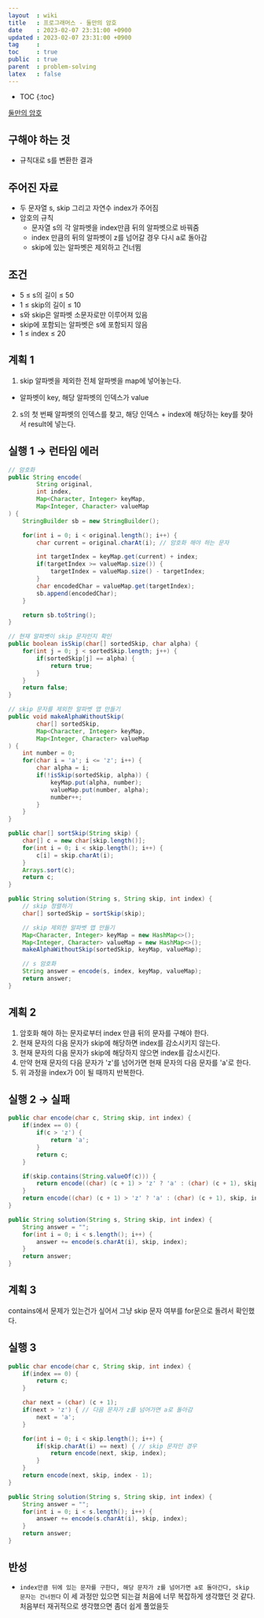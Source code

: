 ```yaml
---
layout  : wiki
title   : 프로그래머스 - 둘만의 암호
date    : 2023-02-07 23:31:00 +0900
updated : 2023-02-07 23:31:00 +0900
tag     : 
toc     : true
public  : true
parent  : problem-solving
latex   : false
---
```


* TOC
{:toc}

[둘만의 암호](https://school.programmers.co.kr/learn/courses/30/lessons/155652)

## 구해야 하는 것
- 규칙대로 s를 변환한 결과

## 주어진 자료
- 두 문자열 s, skip 그리고 자연수 index가 주어짐
- 암호의 규칙
  - 문자열 s의 각 알파벳을 index만큼 뒤의 알파벳으로 바꿔줌
  - index 만큼의 뒤의 알파벳이 z를 넘어갈 경우 다시 a로 돌아감
  - skip에 있는 알파벳은 제외하고 건너뜀

## 조건
- 5 ≤ s의 길이 ≤ 50
- 1 ≤ skip의 길이 ≤ 10
- s와 skip은 알파벳 소문자로만 이루어져 있음
- skip에 포함되는 알파벳은 s에 포함되지 않음
- 1 ≤ index ≤ 20

## 계획 1
1. skip 알파벳을 제외한 전체 알파벳을 map에 넣어놓는다.
  - 알파벳이 key, 해당 알파벳의 인덱스가 value
2. s의 첫 번째 알파벳의 인덱스를 찾고, 해당 인덱스 + index에 해당하는 key를 찾아서 result에 넣는다.

## 실행 1 → 런타임 에러
```java
// 암호화
public String encode(
        String original,
        int index,
        Map<Character, Integer> keyMap,
        Map<Integer, Character> valueMap
) {
    StringBuilder sb = new StringBuilder();

    for(int i = 0; i < original.length(); i++) {
        char current = original.charAt(i); // 암호화 해야 하는 문자

        int targetIndex = keyMap.get(current) + index;
        if(targetIndex >= valueMap.size()) {
            targetIndex = valueMap.size() - targetIndex;
        }
        char encodedChar = valueMap.get(targetIndex);
        sb.append(encodedChar);
    }

    return sb.toString();
}

// 현재 알파벳이 skip 문자인지 확인
public boolean isSkip(char[] sortedSkip, char alpha) {
    for(int j = 0; j < sortedSkip.length; j++) {
        if(sortedSkip[j] == alpha) {
            return true;
        }
    }
    return false;
}

// skip 문자를 제외한 알파벳 맵 만들기
public void makeAlphaWithoutSkip(
        char[] sortedSkip,
        Map<Character, Integer> keyMap,
        Map<Integer, Character> valueMap
) {
    int number = 0;
    for(char i = 'a'; i <= 'z'; i++) {
        char alpha = i;
        if(!isSkip(sortedSkip, alpha)) {
            keyMap.put(alpha, number);
            valueMap.put(number, alpha);
            number++;
        }
    }
}

public char[] sortSkip(String skip) {
    char[] c = new char[skip.length()];
    for(int i = 0; i < skip.length(); i++) {
        c[i] = skip.charAt(i);
    }
    Arrays.sort(c);
    return c;
}

public String solution(String s, String skip, int index) {
    // skip 정렬하기
    char[] sortedSkip = sortSkip(skip);

    // skip 제외한 알파벳 맵 만들기
    Map<Character, Integer> keyMap = new HashMap<>();
    Map<Integer, Character> valueMap = new HashMap<>();
    makeAlphaWithoutSkip(sortedSkip, keyMap, valueMap);

    // s 암호화
    String answer = encode(s, index, keyMap, valueMap);
    return answer;
}
```

## 계획 2
1. 암호화 해야 하는 문자로부터 index 만큼 뒤의 문자를 구해야 한다.
2. 현재 문자의 다음 문자가 skip에 해당하면 index를 감소시키지 않는다.
3. 현재 문자의 다음 문자가 skip에 해당하지 않으면 index를 감소시킨다.
4. 만약 현재 문자의 다음 문자가 'z'를 넘어가면 현재 문자의 다음 문자를 'a'로 한다.
5. 위 과정을 index가 0이 될 때까지 반복한다.

## 실행 2 → 실패
```java
public char encode(char c, String skip, int index) {
    if(index == 0) {
        if(c > 'z') {
            return 'a';
        }
        return c;
    }

    if(skip.contains(String.valueOf(c))) {
        return encode((char) (c + 1) > 'z' ? 'a' : (char) (c + 1), skip, index);
    }
    return encode((char) (c + 1) > 'z' ? 'a' : (char) (c + 1), skip, index - 1);
}

public String solution(String s, String skip, int index) {
    String answer = "";
    for(int i = 0; i < s.length(); i++) {
        answer += encode(s.charAt(i), skip, index);
    }
    return answer;
}
```

## 계획 3
contains에서 문제가 있는건가 싶어서 그냥 skip 문자 여부를 for문으로 돌려서 확인했다.

## 실행 3
```java
public char encode(char c, String skip, int index) {
    if(index == 0) {
        return c;
    }

    char next = (char) (c + 1);
    if(next > 'z') { // 다음 문자가 z를 넘어가면 a로 돌아감
        next = 'a';
    }

    for(int i = 0; i < skip.length(); i++) {
        if(skip.charAt(i) == next) { // skip 문자인 경우
            return encode(next, skip, index);
        }
    }
    return encode(next, skip, index - 1);
}

public String solution(String s, String skip, int index) {
    String answer = "";
    for(int i = 0; i < s.length(); i++) {
        answer += encode(s.charAt(i), skip, index);
    }
    return answer;
}
```

## 반성
- `index만큼 뒤에 있는 문자를 구한다, 해당 문자가 z를 넘어가면 a로 돌아간다, skip 문자는 건너뛴다` 이 세 과정만 있으면 되는걸 처음에 너무 복잡하게 생각했던 것 같다. 처음부터 재귀적으로 생각했으면 좀더 쉽게 풀었을듯
